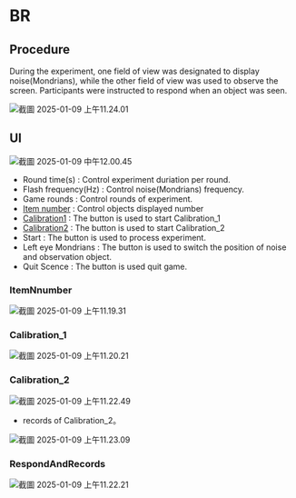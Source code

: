 # BR
## Procedure
During the experiment, one field of view was designated to display noise(Mondrians), while the other field of view was used to observe the screen. Participants were instructed to respond when an object was seen.

![截圖 2025-01-09 上午11.24.01](https://hackmd.io/_uploads/BygwW62Lyx.png)

## UI
![截圖 2025-01-09 中午12.00.45](https://hackmd.io/_uploads/SJ6bqa38kx.png)
- Round time(s) : Control experiment duriation per round.
- Flash frequency(Hz) : Control noise(Mondrians) frequency.
- Game rounds : Control rounds of experiment. 
- [Item number](###ItemNnumber) : Control objects displayed number
- [Calibration1](###Calibration_1) : The button is used to start Calibration_1
- [Calibration2](###Calibration_2) : The button is used to start Calibration_2
- Start : The button is used to process experiment.
- Left eye Mondrians : The button is used to switch the position of noise and observation object.
- Quit Scence : The button is used quit game.


### ItemNnumber
![截圖 2025-01-09 上午11.19.31](https://hackmd.io/_uploads/HJkUgT2UJg.png)
### Calibration_1
![截圖 2025-01-09 上午11.20.21](https://hackmd.io/_uploads/BkWKxa2Ukl.png)

### Calibration_2
![截圖 2025-01-09 上午11.22.49](https://hackmd.io/_uploads/rkrf-a3Ikx.png)
- records of Calibration_2。

![截圖 2025-01-09 上午11.23.09](https://hackmd.io/_uploads/Bys7-an81g.png)

### RespondAndRecords
![截圖 2025-01-09 上午11.22.21](https://hackmd.io/_uploads/r1cg-anLke.png)
